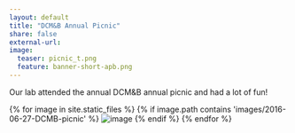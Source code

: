 ```yaml
---
layout: default 
title: "DCM&B Annual Picnic"
share: false
external-url: 
image:
  teaser: picnic_t.png
  feature: banner-short-apb.png
---
```

Our lab attended the annual DCM&B annual picnic and had a lot of fun! 

{% for image in site.static_files %}
    {% if image.path contains 'images/2016-06-27-DCMB-picnic' %}
        <img src="{{ site.baseurl }}{{ image.path }}" alt="image" />
    {% endif %}
{% endfor %}
